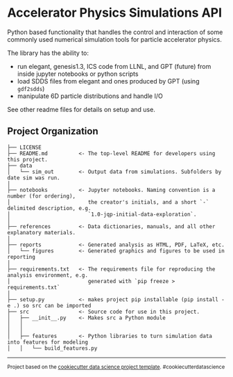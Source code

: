 Accelerator Physics Simulations API
==============================

Python based functionality that handles the control and interaction of some commonly used numerical simulation tools for particle accelerator physics.

The library has the ability to:
 - run elegant, genesis1.3, ICS code from LLNL, and GPT (future) from inside jupyter notebooks or python scripts
 - load SDDS files from elegant and ones produced by GPT (using `gdf2sdds`)
 - manipulate 6D particle distributions and handle I/O

See other readme files for details on setup and use.

Project Organization
------------

    ├── LICENSE
    ├── README.md          <- The top-level README for developers using this project.
    ├── data
    │   └── sim_out        <- Output data from simulations. Subfolders by date sim was run.
    │
    ├── notebooks          <- Jupyter notebooks. Naming convention is a number (for ordering),
    │                         the creator's initials, and a short `-` delimited description, e.g.
    │                         `1.0-jqp-initial-data-exploration`.
    │
    ├── references         <- Data dictionaries, manuals, and all other explanatory materials.
    │
    ├── reports            <- Generated analysis as HTML, PDF, LaTeX, etc.
    │   └── figures        <- Generated graphics and figures to be used in reporting
    │
    ├── requirements.txt   <- The requirements file for reproducing the analysis environment, e.g.
    │                         generated with `pip freeze > requirements.txt`
    │
    ├── setup.py           <- makes project pip installable (pip install -e .) so src can be imported
    ├── src                <- Source code for use in this project.
    │   ├── __init__.py    <- Makes src a Python module
    │   │
    │   │
    │   ├── features       <- Python libraries to turn simulation data into features for modeling
    │   │   └── build_features.py
    

--------

<p><small>Project based on the <a target="_blank" href="https://drivendata.github.io/cookiecutter-data-science/">cookiecutter data science project template</a>. #cookiecutterdatascience</small></p>
